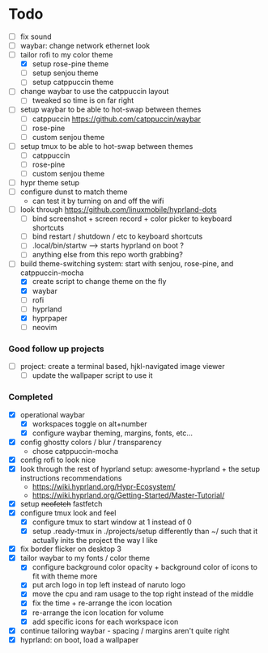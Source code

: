 # Todo

- [ ] fix sound
- [ ] waybar: change network ethernet look
- [ ] tailor rofi to my color theme
    - [x] setup rose-pine theme
    - [ ] setup senjou theme
    - [ ] setup catppuccin theme
- [ ] change waybar to use the catppuccin layout
    - [ ] tweaked so time is on far right
- [ ] setup waybar to be able to hot-swap between themes
    - [ ] catppuccin https://github.com/catppuccin/waybar
    - [ ] rose-pine
    - [ ] custom senjou theme
- [ ] setup tmux to be able to hot-swap between themes
    - [ ] catppuccin 
    - [ ] rose-pine
    - [ ] custom senjou theme
- [ ] hypr theme setup
- [ ] configure dunst to match theme
    - can test it by turning on and off the wifi
- [ ] look through https://github.com/linuxmobile/hyprland-dots
    - [ ] bind screenshot + screen record + color picker to keyboard shortcuts
    - [ ] bind restart / shutdown / etc to keyboard shortcuts
    - [ ] .local/bin/startw --> starts hyprland on boot ?
    - [ ] anything else from this repo worth grabbing?
- [ ] build theme-switching system: start with senjou, rose-pine, and catppuccin-mocha
    - [x] create script to change theme on the fly
    - [x] waybar
    - [ ] rofi
    - [ ] hyprland
    - [x] hyprpaper
    - [ ] neovim

### Good follow up projects

- [ ] project: create a terminal based, hjkl-navigated image viewer
    - [ ] update the wallpaper script to use it

### Completed

- [x] operational waybar
    - [x] workspaces toggle on alt+number
    - [x] configure waybar theming, margins, fonts, etc...
- [x] config ghostty colors / blur / transparency
    - chose catppuccin-mocha
- [x] config rofi to look nice
- [x] look through the rest of hyprland setup: awesome-hyprland + the setup instructions recommendations 
    - https://wiki.hyprland.org/Hypr-Ecosystem/
    - https://wiki.hyprland.org/Getting-Started/Master-Tutorial/
- [x] setup ~~neofetch~~ fastfetch
- [x] configure tmux look and feel
    - [x] configure tmux to start window at 1 instead of 0
    - [x] setup .ready-tmux in ./projects/setup differently than ~/ such that it actually inits the project the way I like
- [x] fix border flicker on desktop 3
- [x] tailor waybar to my fonts / color theme
    - [x] configure background color opacity + background color of icons to fit with theme more
    - [x] put arch logo in top left instead of naruto logo
    - [x] move the cpu and ram usage to the top right instead of the middle
    - [x] fix the time + re-arrange the icon location
    - [x] re-arrange the icon location for volume
    - [x] add specific icons for each workspace icon
- [x] continue tailoring waybar - spacing / margins aren't quite right
- [x] hyprland: on boot, load a wallpaper
